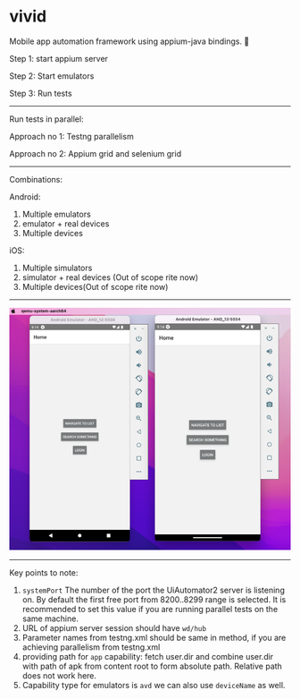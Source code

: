 # vivid
Mobile app automation framework using appium-java bindings. :iphone:


Step 1: start appium server

Step 2: Start emulators

Step 3: Run tests

---
Run tests in parallel:

Approach no 1: Testng parallelism

Approach no 2: Appium grid and selenium grid

---

Combinations:

Android:
1. Multiple emulators
2. emulator + real devices
3. Multiple devices

iOS:
1. Multiple simulators
2. simulator + real devices (Out of scope rite now)
3. Multiple devices(Out of scope rite now)

---

![img.png](img.png)

---

Key points to note:
1. `systemPort` The number of the port the UiAutomator2 server is listening on. 
    By default the first free port from 8200..8299 range is selected. It is recommended to set this value if you are running parallel tests on the same machine.
2. URL of appium server session should have `wd/hub`
3. Parameter names from testng.xml should be same in method,  if you are achieving parallelism from testng.xml
4. providing path for `app` capability: fetch user.dir and combine user.dir with path of apk from content root to form absolute path. Relative path does not work here.
5. Capability type for emulators is `avd` we can also use `deviceName` as well.
